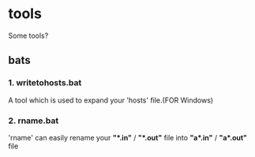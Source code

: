# tools
Some tools?

## bats
### 1. writetohosts.bat
A tool which is used to expand your 'hosts' file.(FOR Windows)

### 2. rname.bat
'rname' can easily rename your **"\*.in"** / **"\*.out"** file into **"a\*.in"** / **"a\*.out"** file
